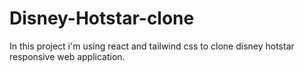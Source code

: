 # Disney-Hotstar-clone
In this project i'm using react and tailwind css to clone disney hotstar responsive web application.
